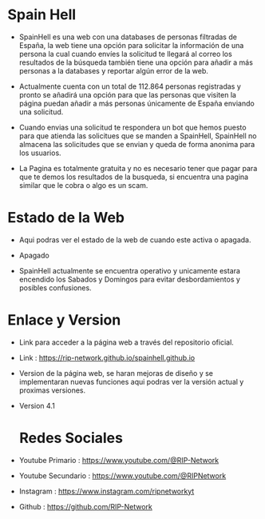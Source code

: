 # Spain Hell

* SpainHell es una web con una databases de personas filtradas de España, la web tiene una opción para solicitar la información de una persona la cual cuando envíes la solicitud te llegará al correo los resultados de la búsqueda también tiene una opción para añadir a más personas a la databases y reportar algún error de la web.

* Actualmente cuenta con un total de 112.864 personas registradas y pronto se añadirá una opción para que las personas que visiten la página puedan añadir a más personas únicamente de España enviando una solicitud.

* Cuando envias una solicitud te respondera un bot que hemos puesto para que atienda las solicitues que se manden a SpainHell, SpainHell no almacena las solicitudes que se envian y queda de forma anonima para los usuarios.

* La Pagina es totalmente gratuita y no es necesario tener que pagar para que te demos los resultados de la busqueda, si encuentra una pagina similar que le cobra o algo es un scam.

# Estado de la Web

* Aqui podras ver el estado de la web de cuando este activa o apagada.

* Apagado

* SpainHell actualmente se encuentra operativo y unicamente estara encendido los Sabados y Domingos para evitar desbordamientos y posibles confusiones.

# Enlace y Version

* Link para acceder a la página web a través del repositorio oficial.

* Link : https://rip-network.github.io/spainhell.github.io

* Version de la página web, se haran mejoras de diseño y se implementaran nuevas funciones aqui podras ver la versión actual y proximas versiones.

* Version 4.1

  # Redes Sociales
  
* Youtube Primario : https://www.youtube.com/@RIP-Network
  
* Youtube Secundario : https://www.youtube.com/@RIPNetwork
  
* Instagram : https://www.instagram.com/ripnetworkyt

* Github : https://github.com/RIP-Network
